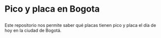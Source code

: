 # <p style="color:dodger blue"> Pico y placa en Bogota </p>
Este repositorio nos permite saber qué placas tienen pico y placa el día de hoy en la ciudad de Bogotá.


